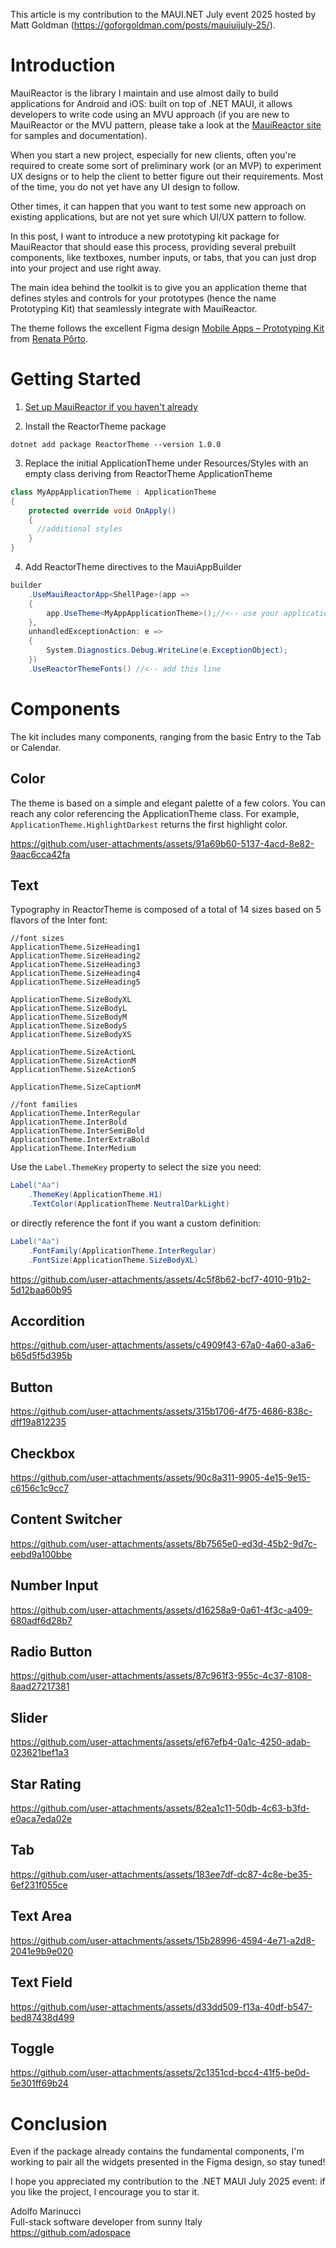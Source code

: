 This article is my contribution to the MAUI.NET July event 2025 hosted by Matt Goldman (https://goforgoldman.com/posts/mauiuijuly-25/).

# Introduction
MauiReactor is the library I maintain and use almost daily to build applications for Android and iOS: built on top of .NET MAUI, it allows developers to write code using an MVU approach (if you are new to MauiReactor or the MVU pattern, please take a look at the [MauiReactor site](https://github.com/adospace/reactorui-maui) for samples and documentation).

When you start a new project, especially for new clients, often you're required to create some sort of preliminary work (or an MVP) to experiment UX designs or to help the client to better figure out their requirements.
Most of the time, you do not yet have any UI design to follow. 

Other times, it can happen that you want to test some new approach on existing applications, but are not yet sure which UI/UX pattern to follow.

In this post, I want to introduce a new prototyping kit package for MauiReactor that should ease this process, providing several prebuilt components, like textboxes, number inputs, or tabs, that you can just drop into your project and use right away.

The main idea behind the toolkit is to give you an application theme that defines styles and controls for your prototypes (hence the name Prototyping Kit) that seamlessly integrate with MauiReactor.

The theme follows the excellent Figma design [Mobile Apps – Prototyping Kit](https://www.figma.com/community/file/1129468881607079432) from [Renata Pôrto](https://www.figma.com/@renataporto).

# Getting Started

1) [Set up MauiReactor if you haven't already](https://adospace.gitbook.io/mauireactor/getting-started-1)

2) Install the ReactorTheme package

```
dotnet add package ReactorTheme --version 1.0.0
```

3) Replace the initial ApplicationTheme under Resources/Styles with an empty class deriving from ReactorTheme ApplicationTheme

```csharp
class MyAppApplicationTheme : ApplicationTheme
{
    protected override void OnApply()
    {
      //additional styles
    }
}
```

4) Add ReactorTheme directives to the MauiAppBuilder

```csharp
builder
    .UseMauiReactorApp<ShellPage>(app =>
    {
        app.UseTheme<MyAppApplicationTheme>();//<-- use your application theme class deriving from the ReactorTheme application theme
    },
    unhandledExceptionAction: e =>
    {
        System.Diagnostics.Debug.WriteLine(e.ExceptionObject);
    })
    .UseReactorThemeFonts() //<-- add this line    
```

# Components

The kit includes many components, ranging from the basic Entry to the Tab or Calendar. 


## Color

The theme is based on a simple and elegant palette of a few colors. You can reach any color referencing the ApplicationTheme class.
For example, `ApplicationTheme.HighlightDarkest` returns the first highlight color.

https://github.com/user-attachments/assets/91a69b60-5137-4acd-8e82-9aac6cca42fa

## Text

Typography in ReactorTheme is composed of a total of 14 sizes based on 5 flavors of the Inter font:

```
//font sizes
ApplicationTheme.SizeHeading1
ApplicationTheme.SizeHeading2
ApplicationTheme.SizeHeading3
ApplicationTheme.SizeHeading4
ApplicationTheme.SizeHeading5

ApplicationTheme.SizeBodyXL
ApplicationTheme.SizeBodyL
ApplicationTheme.SizeBodyM
ApplicationTheme.SizeBodyS
ApplicationTheme.SizeBodyXS

ApplicationTheme.SizeActionL
ApplicationTheme.SizeActionM
ApplicationTheme.SizeActionS

ApplicationTheme.SizeCaptionM

//font families
ApplicationTheme.InterRegular
ApplicationTheme.InterBold
ApplicationTheme.InterSemiBold
ApplicationTheme.InterExtraBold
ApplicationTheme.InterMedium
```

Use the `Label.ThemeKey` property to select the size you need:

```csharp
Label("Aa")
    .ThemeKey(ApplicationTheme.H1)
    .TextColor(ApplicationTheme.NeutralDarkLight)
```

or directly reference the font if you want a custom definition:

```csharp
Label("Aa")
    .FontFamily(ApplicationTheme.InterRegular)
    .FontSize(ApplicationTheme.SizeBodyXL)
```

https://github.com/user-attachments/assets/4c5f8b62-bcf7-4010-91b2-5d12baa60b95

## Accordition

https://github.com/user-attachments/assets/c4909f43-67a0-4a60-a3a6-b65d5f5d395b

## Button

https://github.com/user-attachments/assets/315b1706-4f75-4686-838c-dff19a812235

## Checkbox

https://github.com/user-attachments/assets/90c8a311-9905-4e15-9e15-c6156c1c9cc7

## Content Switcher

https://github.com/user-attachments/assets/8b7565e0-ed3d-45b2-9d7c-eebd9a100bbe

## Number Input

https://github.com/user-attachments/assets/d16258a9-0a61-4f3c-a409-680adf6d28b7

## Radio Button

https://github.com/user-attachments/assets/87c961f3-955c-4c37-8108-8aad27217381

## Slider

https://github.com/user-attachments/assets/ef67efb4-0a1c-4250-adab-023621bef1a3

## Star Rating

https://github.com/user-attachments/assets/82ea1c11-50db-4c63-b3fd-e0aca7eda02e

## Tab

https://github.com/user-attachments/assets/183ee7df-dc87-4c8e-be35-6ef231f055ce

## Text Area

https://github.com/user-attachments/assets/15b28996-4594-4e71-a2d8-2041e9b9e020

## Text Field

https://github.com/user-attachments/assets/d33dd509-f13a-40df-b547-bed87438d499

## Toggle

https://github.com/user-attachments/assets/2c1351cd-bcc4-41f5-be0d-5e301ff69b24


# Conclusion

Even if the package already contains the fundamental components, I'm working to pair all the widgets presented in the Figma design, so stay tuned!

I hope you appreciated my contribution to the .NET MAUI July 2025 event: if you like the project, I encourage you to star it.

Adolfo Marinucci  
Full-stack software developer from sunny Italy  
https://github.com/adospace  





